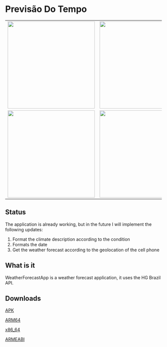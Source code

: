 # Previsão Do Tempo

<table>
  <tr>
    <td><img src="https://user-images.githubusercontent.com/26009394/102800951-5d546e80-4393-11eb-933a-844de4f26e57.png" width="280px" /></td>
    <td><img src="https://user-images.githubusercontent.com/26009394/102800976-62192280-4393-11eb-94f1-fc58c66f54de.png" width="280px" /></td>
    <td><img src="https://user-images.githubusercontent.com/26009394/102800978-62b1b900-4393-11eb-9665-2518b918a1ec.png" width="280px" /></td>
    <td><img src="https://user-images.githubusercontent.com/26009394/102800957-5e859b80-4393-11eb-93d7-eb06fd94d8d8.png" width="280px" /></td>
    <td><img src="https://user-images.githubusercontent.com/26009394/102800960-5f1e3200-4393-11eb-8d8b-f61bd124c87c.png" width="280px" /></td>

  </tr>
    <tr>
    <td><img src="https://user-images.githubusercontent.com/26009394/102800962-5f1e3200-4393-11eb-95e2-c9f684ea2a18.png" width="280px" /></td>
    <td><img src="https://user-images.githubusercontent.com/26009394/102800963-5fb6c880-4393-11eb-88c6-bcafa002869c.png" width="280px" /></td>
    <td><img src="https://user-images.githubusercontent.com/26009394/102800964-604f5f00-4393-11eb-95d4-d08b3a52e33d.png" width="280px" /></td>
    <td><img src="https://user-images.githubusercontent.com/26009394/102800966-60e7f580-4393-11eb-82fe-b272a3aed237.png" width="280px" /></td>
    <td><img src="https://user-images.githubusercontent.com/26009394/102800971-61808c00-4393-11eb-9b1e-83eb0fb7ca79.png" width="280px" /></td>

  </tr>
</table>

## Status
The application is already working, but in the future I will implement the following updates:
<ol>
  <li>Format the climate description according to the condition</li>
  <li>Formats the date</li>
  <li>Get the weather forecast according to the geolocation of the cell phone</li>
</ol>

## What is it
WeatherForecastApp is a weather forecast application, it uses the HG Brazil API.


## Downloads


[APK]()

[ARM64]() 

[x86_64]()

[ARMEABI]()

